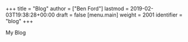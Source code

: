 +++
title = "Blog"
author = ["Ben Ford"]
lastmod = 2019-02-03T19:38:28+00:00
draft = false
[menu.main]
  weight = 2001
  identifier = "blog"
+++

My Blog
